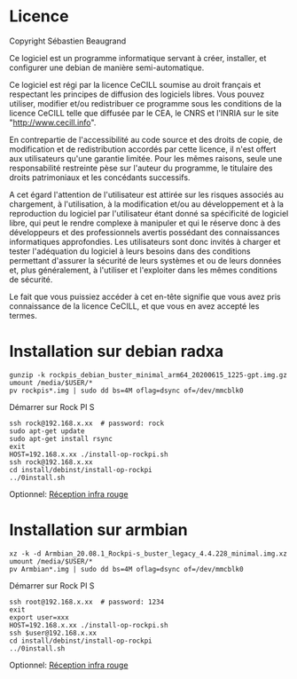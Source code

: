 # Licence

Copyright Sébastien Beaugrand

Ce logiciel est un programme informatique servant à créer, installer, et
configurer une debian de manière semi-automatique.

Ce logiciel est régi par la licence CeCILL soumise au droit français et
respectant les principes de diffusion des logiciels libres. Vous pouvez
utiliser, modifier et/ou redistribuer ce programme sous les conditions
de la licence CeCILL telle que diffusée par le CEA, le CNRS et l'INRIA
sur le site "http://www.cecill.info".

En contrepartie de l'accessibilité au code source et des droits de copie,
de modification et de redistribution accordés par cette licence, il n'est
offert aux utilisateurs qu'une garantie limitée.  Pour les mêmes raisons,
seule une responsabilité restreinte pèse sur l'auteur du programme,  le
titulaire des droits patrimoniaux et les concédants successifs.

A cet égard  l'attention de l'utilisateur est attirée sur les risques
associés au chargement,  à l'utilisation,  à la modification et/ou au
développement et à la reproduction du logiciel par l'utilisateur étant
donné sa spécificité de logiciel libre, qui peut le rendre complexe à
manipuler et qui le réserve donc à des développeurs et des professionnels
avertis possédant  des  connaissances  informatiques approfondies.  Les
utilisateurs sont donc invités à charger  et  tester  l'adéquation  du
logiciel à leurs besoins dans des conditions permettant d'assurer la
sécurité de leurs systèmes et ou de leurs données et, plus généralement,
à l'utiliser et l'exploiter dans les mêmes conditions de sécurité.

Le fait que vous puissiez accéder à cet en-tête signifie que vous avez
pris connaissance de la licence CeCILL, et que vous en avez accepté les
termes.

# Installation sur debian radxa
```
gunzip -k rockpis_debian_buster_minimal_arm64_20200615_1225-gpt.img.gz
umount /media/$USER/*
pv rockpis*.img | sudo dd bs=4M oflag=dsync of=/dev/mmcblk0
```
Démarrer sur Rock PI S
```
ssh rock@192.168.x.xx  # password: rock
sudo apt-get update
sudo apt-get install rsync
exit
HOST=192.168.x.xx ./install-op-rockpi.sh
ssh rock@192.168.x.xx
cd install/debinst/install-op-rockpi
../0install.sh
```
Optionnel: [Réception infra rouge](lirc/README.md)

# Installation sur armbian
```
xz -k -d Armbian_20.08.1_Rockpi-s_buster_legacy_4.4.228_minimal.img.xz
umount /media/$USER/*
pv Armbian*.img | sudo dd bs=4M oflag=dsync of=/dev/mmcblk0
```
Démarrer sur Rock PI S
```
ssh root@192.168.x.xx  # password: 1234
exit
export user=xxx
HOST=192.168.x.xx ./install-op-rockpi.sh
ssh $user@192.168.x.xx
cd install/debinst/install-op-rockpi
../0install.sh
```
Optionnel: [Réception infra rouge](lirc/README.md)
